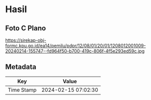 # Hasil

## Foto C Plano

https://sirekap-obj-formc.kpu.go.id/ea14/pemilu/pdpr/12/08/01/20/01/1208012001009-20240214-155747--fd964f50-b700-419c-806f-4f5e293ed59c.jpg


## Metadata

| Key        | Value               |
| ---------- | ------------------- |
| Time Stamp | 2024-02-15 07:02:30 |



